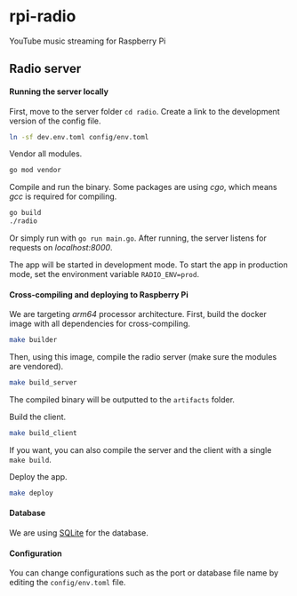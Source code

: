 # rpi-radio
YouTube music streaming for Raspberry Pi

## Radio server
#### Running the server locally
First, move to the server folder `cd radio`. Create a link to the development version of the config file.
```bash
ln -sf dev.env.toml config/env.toml
```
Vendor all modules.
```bash
go mod vendor
```
Compile and run the binary. Some packages are using _cgo_, which means _gcc_ is required for compiling.
```bash
go build
./radio
```
Or simply run with `go run main.go`. After running, the server listens for requests on _localhost:8000_.

The app will be started in development mode. To start the app in production mode, set the environment variable `RADIO_ENV=prod`.
 
#### Cross-compiling and deploying to Raspberry Pi
We are targeting _arm64_ processor architecture. First, build the docker image with all dependencies for cross-compiling.
```bash
make builder
```
Then, using this image, compile the radio server (make sure the modules are vendored).
```bash
make build_server
```
The compiled binary will be outputted to the `artifacts` folder.

Build the client.
```bash
make build_client
```
If you want, you can also compile the server and the client with a single `make build`.

Deploy the app.
```bash
make deploy
```


#### Database
We are using [SQLite](https://github.com/mattn/go-sqlite3) for the database. 

#### Configuration
You can change configurations such as the port or database file name by editing the `config/env.toml` file.
